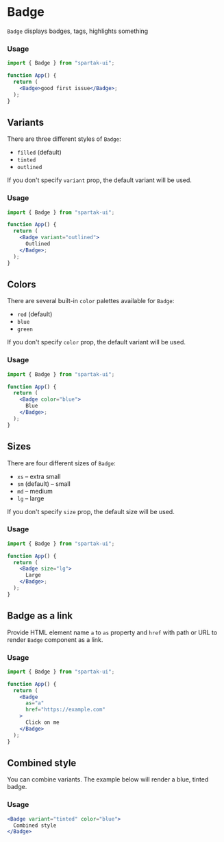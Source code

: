 # Badge

`Badge` displays badges, tags, highlights something

### Usage

```jsx
import { Badge } from "spartak-ui";

function App() {
  return (
    <Badge>good first issue</Badge>;
  );
}
```

## Variants

There are three different styles of `Badge`:

- `filled` (default)
- `tinted`
- `outlined`

If you don't specify `variant` prop, the default variant will be used.

### Usage

```jsx
import { Badge } from "spartak-ui";

function App() {
  return (
    <Badge variant="outlined">
      Outlined
    </Badge>;
  );
}
```

## Colors

There are several built-in `color` palettes available for `Badge`:

- `red` (default)
- `blue`
- `green`

If you don't specify `color` prop, the default variant will be used.

### Usage

```jsx
import { Badge } from "spartak-ui";

function App() {
  return (
    <Badge color="blue">
      Blue
    </Badge>;
  );
}
```

## Sizes

There are four different sizes of `Badge`:

- `xs` – extra small
- `sm` (default) – small
- `md` – medium
- `lg` – large

If you don't specify `size` prop, the default size will be used.

### Usage

```jsx
import { Badge } from "spartak-ui";

function App() {
  return (
    <Badge size="lg">
      Large
    </Badge>;
  );
}
```

## Badge as a link

Provide HTML element name `a` to `as` property and `href` with path or URL to render `Badge` component as a link.

### Usage

```jsx
import { Badge } from "spartak-ui";

function App() {
  return (
    <Badge
      as="a"
      href="https://example.com"
    >
      Click on me
    </Badge>
  );
}
```

## Combined style

You can combine variants. The example below will render a blue, tinted badge.

### Usage

```jsx
<Badge variant="tinted" color="blue">
  Combined style
</Badge>
```
